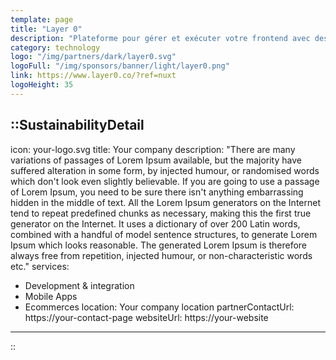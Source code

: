 ```yaml
---
template: page
title: "Layer 0"
description: "Plateforme pour gérer et exécuter votre frontend avec des rechargements instantanées. Infrastructure pour les sites Web dynamiques . Développez, déployez, prévisualisez, expérimentez, surveillez et exécutez votre frontend."
category: technology
logo: "/img/partners/dark/layer0.svg"
logoFull: "/img/sponsors/banner/light/layer0.png"
link: https://www.layer0.co/?ref=nuxt
logoHeight: 35
---
```

<!-- Leave the icon prop as is, the Nuxt team will replace it -->
::SustainabilityDetail
---
icon: your-logo.svg
title: Your company
description: "There are many variations of passages of Lorem Ipsum available, but the majority have suffered alteration in some form, by injected humour, or randomised words which don't look even slightly believable. If you are going to use a passage of Lorem Ipsum, you need to be sure there isn't anything embarrassing hidden in the middle of text. All the Lorem Ipsum generators on the Internet tend to repeat predefined chunks as necessary, making this the first true generator on the Internet. It uses a dictionary of over 200 Latin words, combined with a handful of model sentence structures, to generate Lorem Ipsum which looks reasonable. The generated Lorem Ipsum is therefore always free from repetition, injected humour, or non-characteristic words etc."
services:
  - Development & integration
  - Mobile Apps
  - Ecommerces
location: Your company location
partnerContactUrl: https://your-contact-page
websiteUrl: https://your-website
---
::
